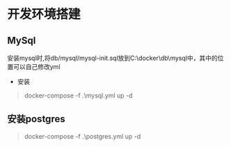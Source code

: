 
# 开发环境搭建

## MySql
安装mysql时,将db/mysql/mysql-init.sql放到C:\docker\db\mysql中，其中的位置可以自己修改yml

- 安装
> docker-compose -f .\mysql.yml up -d

## 安装postgres

> docker-compose -f .\postgres.yml up -d